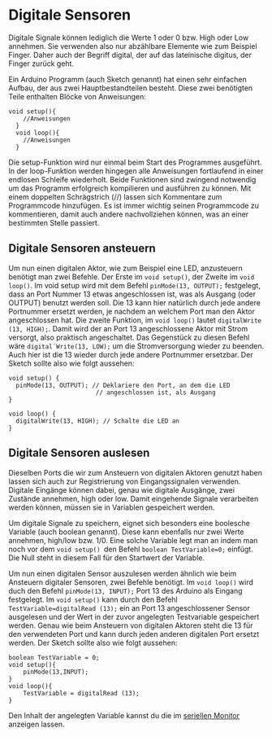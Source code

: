 # Digitale Sensoren

Digitale Signale können lediglich die Werte 1 oder 0 bzw. High oder Low annehmen. Sie verwenden also nur abzählbare Elemente wie zum Beispiel Finger. Daher auch der Begriff digital, der auf das lateinische digitus, der Finger zurück geht.

Ein Arduino Programm (auch Sketch genannt) hat einen sehr einfachen Aufbau, der aus zwei Hauptbestandteilen besteht. Diese zwei benötigten Teile enthalten Blöcke von Anweisungen:

```
void setup(){
    //Anweisungen
  }
  void loop(){
    //Anweisungen
  }
```

Die setup-Funktion wird nur einmal beim Start des Programmes ausgeführt. In der loop-Funktion werden hingegen alle Anweisungen fortlaufend in einer endlosen Schleife wiederholt. Beide Funktionen sind zwingend notwendig um das Programm erfolgreich kompilieren und ausführen zu können. Mit einem doppelten Schrägstrich (//) lassen sich Kommentare zum Programmcode hinzufügen. Es ist immer wichtig seinen Programmcode zu kommentieren, damit auch andere nachvollziehen können, was an einer bestimmten Stelle passiert.

## Digitale Sensoren ansteuern

Um nun einen digitalen Aktor, wie zum Beispiel eine LED, anzusteuern benötigt man zwei Befehle. Der Erste im `void setup()`, der Zweite im `void loop()`. Im void setup wird mit dem Befehl `pinMode(13, OUTPUT);` festgelegt, dass an Port Nummer 13 etwas angeschlossen ist, was als Ausgang (oder OUTPUT) benutzt werden soll. Die 13 kann hier natürlich durch jede andere Portnummer ersetzt werden, je nachdem an welchem Port man den Aktor angeschlossen hat. Die zweite Funktion, im `void loop()` lautet `digitalWrite (13, HIGH);`. Damit wird der an Port 13 angeschlossene Aktor mit Strom versorgt, also praktisch angeschaltet. Das Gegenstück zu diesen Befehl wäre `digital´Write(13, LOW);` um die Stromversorgung wieder zu beenden. Auch hier ist die 13 wieder durch jede andere Portnummer ersetzbar. Der Sketch sollte also wie folgt aussehen:


```
void setup() {
  pinMode(13, OUTPUT); // Deklariere den Port, an dem die LED            
                        // angeschlossen ist, als Ausgang
}

void loop() {
  digitalWrite(13, HIGH); // Schalte die LED an
}
```

## Digitale Sensoren auslesen
Dieselben Ports die wir zum Ansteuern von digitalen Aktoren genutzt haben lassen sich auch zur Registrierung von Eingangssignalen verwenden. Digitale Eingänge können dabei, genau wie digitale Ausgänge, zwei Zustände annehmen, high oder low.
Damit eingehende Signale verarbeiten werden können, müssen sie in Variablen gespeichert werden. 

Um digitale Signale zu speichern, eignet sich besonders eine boolesche Variable (auch boolean genannt). Diese kann ebenfalls nur zwei Werte annehmen, high/low bzw. 1/0. Eine solche Variable legt man an indem man noch vor dem `void setup() `den Befehl `boolean TestVariable=0;` einfügt. Die Null steht in diesem Fall für den Startwert der Variable.

Um nun einen digitalen Sensor auszulesen werden ähnlich wie beim Ansteuern digitaler Sensoren, zwei Befehle benötigt. Im `void loop()` wird duch den Befehl `pinMode(13, INPUT);` Port 13 des Arduino als Eingang festgelegt. Im `void setup()` kann durch den Befehl `TestVariable=digitalRead (13);` ein an Port 13 angeschlossener Sensor ausgelesen und der Wert in der zuvor angelegten Testvariable gespeichert werden. Genau wie beim Ansteuern von digitalen Aktoren steht die 13 für den verwendeten Port und kann durch jeden anderen digitalen Port ersetzt werden.
Der Sketch sollte also wie folgt aussehen:
```
boolean TestVariable = 0;
void setup(){
	pinMode(13,INPUT);
}
void loop(){
	TestVariable = digitalRead (13);
}
```

Den Inhalt der angelegten Variable kannst du die im [seriellen Monitor](./der_serielle_monitor.md) anzeigen lassen.